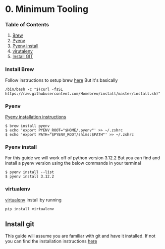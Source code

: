 # 0. Minimum Tooling


### Table of Contents
1. [Brew](#install-brew)
2. [Pyenv](#pyenv)
3. [Pyenv install](#pyenv-install)
4. [virutalenv](#virtualenv)
5. [Install GIT](#install-git)



### Install Brew
Follow instructions to setup brew [here](https://docs.brew.sh/Installation)
But it's basically
```
/bin/bash -c "$(curl -fsSL https://raw.githubusercontent.com/Homebrew/install/master/install.sh)"
```


### Pyenv
[Pyenv installation instructions](https://github.com/pyenv/pyenv#installation)
```
$ brew install pyenv
$ echo 'export PYENV_ROOT="$HOME/.pyenv"' >> ~/.zshrc
$ echo 'export PATH="$PYENV_ROOT/shims:$PATH"' >> ~/.zshrc
```

### Pyenv install
For this guide we will work off of python version 3.12.2
But you can find and install a pyenv version using the below commands in your terminal
```
$ pyenv install --list
$ pyenv install 3.12.2
```

### virtualenv
[virtualenv](https://virtualenv.pypa.io/en/latest/installation.html#via-pip)
install by running
```
pip install virtualenv
```

## Install git
This guide will assume you are familiar with git and have it installed.
If not you can find the installation instructions [here](https://git-scm.com/book/en/v2/Getting-Started-Installing-Git)

